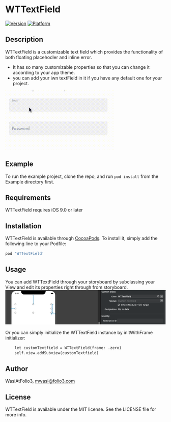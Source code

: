 # WTTextField

[![Version](https://img.shields.io/cocoapods/v/WTTextField.svg?style=flat)](https://cocoapods.org/pods/WTTextField)
[![Platform](https://img.shields.io/cocoapods/p/WTTextField.svg?style=flat)](https://cocoapods.org/pods/WTTextField)

## Description
WTTextField is a customizable text field which provides the functionality of both floating placehodler and inline error.
 - It has so many customizable properties so that you can change it according to your app theme.
 - you can add your iwn textField in it if you have any default one for your project.

![demo-video](https://github.com/WasiAtFolio3/WTTextField/blob/master/WTTextField-demo.gif)

## Example

To run the example project, clone the repo, and run `pod install` from the Example directory first.

## Requirements
WTTextField requires iOS 9.0 or later

## Installation

WTTextField is available through [CocoaPods](https://cocoapods.org). To install
it, simply add the following line to your Podfile:

```ruby
pod 'WTTextField'
```

## Usage 
You can add WTTextField through your storyboard by subclassing your View and edit its properties right through from storyboard.
![Adding-from-storyboard](https://github.com/WasiAtFolio3/WTTextField/blob/master/adding-from-storyboard.png)

Or you can simply initialize the WTTextField instance by initWithFrame initializer:
        
        let customTextfield = WTTextField(frame: .zero)
        self.view.addSubview(customTextfield)
        
        

## Author

WasiAtFolio3, mwasi@folio3.com

## License

WTTextField is available under the MIT license. See the LICENSE file for more info.
